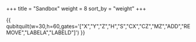 +++
title = "Sandbox"
weight = 8
sort_by = "weight"
+++

{{ qubitquilt(w=30,h=60,gates='["X","Y","Z","H","S","CX","CZ","MZ","ADD","REMOVE","LABELA","LABELD"]') }}
